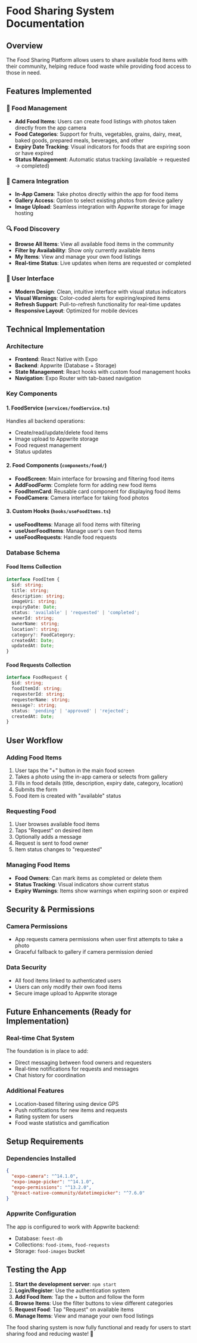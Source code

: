 # Food Sharing System Documentation

## Overview
The Food Sharing Platform allows users to share available food items with their community, helping reduce food waste while providing food access to those in need.

## Features Implemented

### 🍎 Food Management
- **Add Food Items**: Users can create food listings with photos taken directly from the app camera
- **Food Categories**: Support for fruits, vegetables, grains, dairy, meat, baked goods, prepared meals, beverages, and other
- **Expiry Date Tracking**: Visual indicators for foods that are expiring soon or have expired
- **Status Management**: Automatic status tracking (available → requested → completed)

### 📸 Camera Integration
- **In-App Camera**: Take photos directly within the app for food items
- **Gallery Access**: Option to select existing photos from device gallery
- **Image Upload**: Seamless integration with Appwrite storage for image hosting

### 🔍 Food Discovery
- **Browse All Items**: View all available food items in the community
- **Filter by Availability**: Show only currently available items
- **My Items**: View and manage your own food listings
- **Real-time Status**: Live updates when items are requested or completed

### 📱 User Interface
- **Modern Design**: Clean, intuitive interface with visual status indicators
- **Visual Warnings**: Color-coded alerts for expiring/expired items
- **Refresh Support**: Pull-to-refresh functionality for real-time updates
- **Responsive Layout**: Optimized for mobile devices

## Technical Implementation

### Architecture
- **Frontend**: React Native with Expo
- **Backend**: Appwrite (Database + Storage)
- **State Management**: React hooks with custom food management hooks
- **Navigation**: Expo Router with tab-based navigation

### Key Components

#### 1. FoodService (`services/foodService.ts`)
Handles all backend operations:
- Create/read/update/delete food items
- Image upload to Appwrite storage
- Food request management
- Status updates

#### 2. Food Components (`components/food/`)
- **FoodScreen**: Main interface for browsing and filtering food items
- **AddFoodForm**: Complete form for adding new food items
- **FoodItemCard**: Reusable card component for displaying food items
- **FoodCamera**: Camera interface for taking food photos

#### 3. Custom Hooks (`hooks/useFoodItems.ts`)
- **useFoodItems**: Manage all food items with filtering
- **useUserFoodItems**: Manage user's own food items
- **useFoodRequests**: Handle food requests

### Database Schema

#### Food Items Collection
```typescript
interface FoodItem {
  $id: string;
  title: string;
  description: string;
  imageUri: string;
  expiryDate: Date;
  status: 'available' | 'requested' | 'completed';
  ownerId: string;
  ownerName: string;
  location?: string;
  category?: FoodCategory;
  createdAt: Date;
  updatedAt: Date;
}
```

#### Food Requests Collection
```typescript
interface FoodRequest {
  $id: string;
  foodItemId: string;
  requesterId: string;
  requesterName: string;
  message?: string;
  status: 'pending' | 'approved' | 'rejected';
  createdAt: Date;
}
```

## User Workflow

### Adding Food Items
1. User taps the "+" button in the main food screen
2. Takes a photo using the in-app camera or selects from gallery
3. Fills in food details (title, description, expiry date, category, location)
4. Submits the form
5. Food item is created with "available" status

### Requesting Food
1. User browses available food items
2. Taps "Request" on desired item
3. Optionally adds a message
4. Request is sent to food owner
5. Item status changes to "requested"

### Managing Food Items
- **Food Owners**: Can mark items as completed or delete them
- **Status Tracking**: Visual indicators show current status
- **Expiry Warnings**: Items show warnings when expiring soon or expired

## Security & Permissions

### Camera Permissions
- App requests camera permissions when user first attempts to take a photo
- Graceful fallback to gallery if camera permission denied

### Data Security
- All food items linked to authenticated users
- Users can only modify their own food items
- Secure image upload to Appwrite storage

## Future Enhancements (Ready for Implementation)

### Real-time Chat System
The foundation is in place to add:
- Direct messaging between food owners and requesters
- Real-time notifications for requests and messages
- Chat history for coordination

### Additional Features
- Location-based filtering using device GPS
- Push notifications for new items and requests
- Rating system for users
- Food waste statistics and gamification

## Setup Requirements

### Dependencies Installed
```json
{
  "expo-camera": "^14.1.0",
  "expo-image-picker": "^14.1.0", 
  "expo-permissions": "^13.2.0",
  "@react-native-community/datetimepicker": "^7.6.0"
}
```

### Appwrite Configuration
The app is configured to work with Appwrite backend:
- Database: `feest-db`
- Collections: `food-items`, `food-requests`
- Storage: `food-images` bucket

## Testing the App

1. **Start the development server**: `npm start`
2. **Login/Register**: Use the authentication system
3. **Add Food Item**: Tap the + button and follow the form
4. **Browse Items**: Use the filter buttons to view different categories
5. **Request Food**: Tap "Request" on available items
6. **Manage Items**: View and manage your own food listings

The food sharing system is now fully functional and ready for users to start sharing food and reducing waste! 🎉
